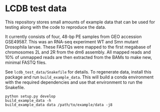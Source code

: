 # LCDB test data

This repository stores small amounts of example data that can be used for
testing along with the code to reproduce the data.

It currently consists of four, 48-bp PE samples from GEO accession GSE49587.
This was an RNA-seq experiment WT and Smn mutant Drosophila larvae. These
FASTQs were mapped to the first megabase of chromosomes 2L and 2R from the dm6
assembly. All mapped reads and 10% of unmapped reads are then extracted from
the BAMs to make new, minimal FASTQ files.

See `lcdb_test_data/Snakefile` for details. To regenerate data, install this
package and run `build_example_data`. This will build a conda environment with
the required dependencies and use that environment to run the Snakefile.

```
python setup.py develop
build_example_data -h
build_example_data data /path/to/example/data -j8
```
